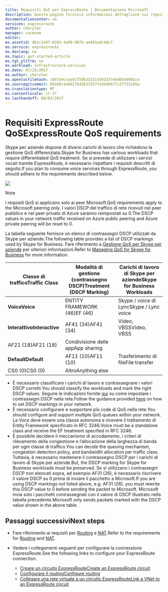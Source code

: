 ```yaml
---
title: Requisiti QoS per ExpressRoute | Documentazione Microsoft
description: Questa pagina fornisce informazioni dettagliate sui requisiti per la configurazione e la gestione di QoS per circuiti ExpressRoute.
documentationcenter: na
services: expressroute
author: cherylmc
manager: carmonm
editor: 
ms.assetid: db1c1447-0283-4a09-907b-ae481adc40c7
ms.service: expressroute
ms.devlang: na
ms.topic: get-started-article
ms.tgt_pltfrm: na
ms.workload: infrastructure-services
ms.date: 07/25/2017
ms.author: cherylmc
ms.openlocfilehash: c097a9ccba91f59b323215d42d37e6d85e0981ce
ms.sourcegitcommit: 02e69c4a9d17645633357fe3d46677c2ff22c85a
ms.translationtype: MT
ms.contentlocale: it-IT
ms.lasthandoff: 08/03/2017
---
```

# <a name="expressroute-qos-requirements"></a><span data-ttu-id="9eed4-103">Requisiti ExpressRoute QoS</span><span class="sxs-lookup"><span data-stu-id="9eed4-103">ExpressRoute QoS requirements</span></span>
<span data-ttu-id="9eed4-104">Skype per aziende dispone di diversi carichi di lavoro che richiedono la gestione QoS differenziata.</span><span class="sxs-lookup"><span data-stu-id="9eed4-104">Skype for Business has various workloads that require differentiated QoS treatment.</span></span> <span data-ttu-id="9eed4-105">Se si prevede di utilizzare i servizi vocali tramite ExpressRoute, è necessario rispettare i requisiti descritti di seguito.</span><span class="sxs-lookup"><span data-stu-id="9eed4-105">If you plan to consume voice services through ExpressRoute, you should adhere to the requirements described below.</span></span>

![](./media/expressroute-qos/expressroute-qos.png)

> [!NOTE]
> <span data-ttu-id="9eed4-106">I requisiti QoS si applicano solo ai peer Microsoft.</span><span class="sxs-lookup"><span data-stu-id="9eed4-106">QoS requirements apply to the Microsoft peering only.</span></span> <span data-ttu-id="9eed4-107">I valori DSCP del traffico di rete ricevuti nel peer pubblico e nel peer privato di Azure saranno reimpostati su 0.</span><span class="sxs-lookup"><span data-stu-id="9eed4-107">The DSCP values in your network traffic received on Azure public peering and Azure private peering will be reset to 0.</span></span> 
> 
> 

<span data-ttu-id="9eed4-108">La tabella seguente fornisce un elenco di contrassegni DSCP utilizzati da Skype per aziende.</span><span class="sxs-lookup"><span data-stu-id="9eed4-108">The following table provides a list of DSCP markings used by Skype for Business.</span></span> <span data-ttu-id="9eed4-109">Fare riferimento a [Gestione QoS per Skype per aziende](https://technet.microsoft.com/library/gg405409.aspx) per ulteriori informazioni.</span><span class="sxs-lookup"><span data-stu-id="9eed4-109">Refer to [Managing QoS for Skype for Business](https://technet.microsoft.com/library/gg405409.aspx) for more information.</span></span>

| <span data-ttu-id="9eed4-110">**Classe di traffico**</span><span class="sxs-lookup"><span data-stu-id="9eed4-110">**Traffic Class**</span></span> | <span data-ttu-id="9eed4-111">**Modalità di gestione (contrassegno DSCP)**</span><span class="sxs-lookup"><span data-stu-id="9eed4-111">**Treatment (DSCP Marking)**</span></span> | <span data-ttu-id="9eed4-112">**Carichi di lavoro di Skype per aziende**</span><span class="sxs-lookup"><span data-stu-id="9eed4-112">**Skype for Business Workloads**</span></span> |
| --- | --- | --- |
| <span data-ttu-id="9eed4-113">**Voice**</span><span class="sxs-lookup"><span data-stu-id="9eed4-113">**Voice**</span></span> |<span data-ttu-id="9eed4-114">ENTITY FRAMEWORK (46)</span><span class="sxs-lookup"><span data-stu-id="9eed4-114">EF (46)</span></span> |<span data-ttu-id="9eed4-115">Skype / voice di Lync</span><span class="sxs-lookup"><span data-stu-id="9eed4-115">Skype / Lync voice</span></span> |
| <span data-ttu-id="9eed4-116">**Interattivo**</span><span class="sxs-lookup"><span data-stu-id="9eed4-116">**Interactive**</span></span> |<span data-ttu-id="9eed4-117">AF41 (34)</span><span class="sxs-lookup"><span data-stu-id="9eed4-117">AF41 (34)</span></span> |<span data-ttu-id="9eed4-118">Video, VBSS</span><span class="sxs-lookup"><span data-stu-id="9eed4-118">Video, VBSS</span></span> |
| <span data-ttu-id="9eed4-119">AF21 (18)</span><span class="sxs-lookup"><span data-stu-id="9eed4-119">AF21 (18)</span></span> |<span data-ttu-id="9eed4-120">Condivisione delle app</span><span class="sxs-lookup"><span data-stu-id="9eed4-120">App sharing</span></span> | |
| <span data-ttu-id="9eed4-121">**Default**</span><span class="sxs-lookup"><span data-stu-id="9eed4-121">**Default**</span></span> |<span data-ttu-id="9eed4-122">AF11 (10)</span><span class="sxs-lookup"><span data-stu-id="9eed4-122">AF11 (10)</span></span> |<span data-ttu-id="9eed4-123">Trasferimento di file</span><span class="sxs-lookup"><span data-stu-id="9eed4-123">File transfer</span></span> |
| <span data-ttu-id="9eed4-124">CS0 (0)</span><span class="sxs-lookup"><span data-stu-id="9eed4-124">CS0 (0)</span></span> |<span data-ttu-id="9eed4-125">Altro</span><span class="sxs-lookup"><span data-stu-id="9eed4-125">Anything else</span></span> | |

* <span data-ttu-id="9eed4-126">È necessario classificare i carichi di lavoro e contrassegnare i valori DSCP corretti.</span><span class="sxs-lookup"><span data-stu-id="9eed4-126">You should classify the workloads and mark the right DSCP values.</span></span> <span data-ttu-id="9eed4-127">Seguire le indicazioni fornite [qui](https://technet.microsoft.com/library/gg405409.aspx) su come impostare i contrassegni DSCP nella rete.</span><span class="sxs-lookup"><span data-stu-id="9eed4-127">Follow the guidance provided [here](https://technet.microsoft.com/library/gg405409.aspx) on how to set DSCP markings in your network.</span></span>
* <span data-ttu-id="9eed4-128">È necessario configurare e supportare più code di QoS nella rete.</span><span class="sxs-lookup"><span data-stu-id="9eed4-128">You should configure and support multiple QoS queues within your network.</span></span> <span data-ttu-id="9eed4-129">La Voce deve essere una classe autonoma e ricevere il trattamento di Entity Framework specificato in RFC 3246.</span><span class="sxs-lookup"><span data-stu-id="9eed4-129">Voice must be a standalone class and receive the EF treatment specified in RFC 3246.</span></span> 
* <span data-ttu-id="9eed4-130">È possibile decidere il meccanismo di accodamento, i criteri di rilevamento della congestione e l’allocazione della larghezza di banda per ogni classe di traffico.</span><span class="sxs-lookup"><span data-stu-id="9eed4-130">You can decide the queuing mechanism, congestion detection policy, and bandwidth allocation per traffic class.</span></span> <span data-ttu-id="9eed4-131">Tuttavia, è necessario mantenere il contrassegno DSCP per i carichi di lavoro di Skype per aziende.</span><span class="sxs-lookup"><span data-stu-id="9eed4-131">But, the DSCP marking for Skype for Business workloads must be preserved.</span></span> <span data-ttu-id="9eed4-132">Se si utilizzano i contrassegni DSCP non elencati sopra, ad esempio AF31 (26), è necessario riscrivere il valore DSCP su 0 prima di inviare il pacchetto a Microsoft.</span><span class="sxs-lookup"><span data-stu-id="9eed4-132">If you are using DSCP markings not listed above, e.g. AF31 (26), you must rewrite this DSCP value to 0 before sending the packet to Microsoft.</span></span> <span data-ttu-id="9eed4-133">Microsoft invia solo i pacchetti contrassegnati con il valore di DSCP illustrato nella tabella precedente.</span><span class="sxs-lookup"><span data-stu-id="9eed4-133">Microsoft only sends packets marked with the DSCP value shown in the above table.</span></span> 

## <a name="next-steps"></a><span data-ttu-id="9eed4-134">Passaggi successivi</span><span class="sxs-lookup"><span data-stu-id="9eed4-134">Next steps</span></span>
* <span data-ttu-id="9eed4-135">Fare riferimento ai requisiti per [Routing](expressroute-routing.md) e [NAT](expressroute-nat.md).</span><span class="sxs-lookup"><span data-stu-id="9eed4-135">Refer to the requirements for [Routing](expressroute-routing.md) and [NAT](expressroute-nat.md).</span></span>
* <span data-ttu-id="9eed4-136">Vedere i collegamenti seguenti per configurare la connessione ExpressRoute.</span><span class="sxs-lookup"><span data-stu-id="9eed4-136">See the following links to configure your ExpressRoute connection.</span></span>
  
  * [<span data-ttu-id="9eed4-137">Creare un circuito ExpressRoute</span><span class="sxs-lookup"><span data-stu-id="9eed4-137">Create an ExpressRoute circuit</span></span>](expressroute-howto-circuit-classic.md)
  * [<span data-ttu-id="9eed4-138">Configurare il routing</span><span class="sxs-lookup"><span data-stu-id="9eed4-138">Configure routing</span></span>](expressroute-howto-routing-classic.md)
  * [<span data-ttu-id="9eed4-139">Collegare una rete virtuale a un circuito ExpressRoute</span><span class="sxs-lookup"><span data-stu-id="9eed4-139">Link a VNet to an ExpressRoute circuit</span></span>](expressroute-howto-linkvnet-classic.md)

